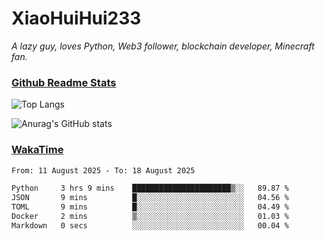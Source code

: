 # XiaoHuiHui233

*A lazy guy, loves Python, Web3 follower, blockchain developer, Minecraft fan.*

### [Github Readme Stats](https://github.com/anuraghazra/github-readme-stats)

![Top Langs](https://github-readme-stats.vercel.app/api/top-langs/?username=XiaoHuiHui233&layout=compact&theme=github_dark)

![Anurag's GitHub stats](https://github-readme-stats.vercel.app/api?username=XiaoHuiHui233&show_icons=true&theme=github_dark)

### [WakaTime](https://wakatime.com)

<!--START_SECTION:waka-->

```txt
From: 11 August 2025 - To: 18 August 2025

Python     3 hrs 9 mins    ██████████████████████▒░░   89.87 %
JSON       9 mins          █░░░░░░░░░░░░░░░░░░░░░░░░   04.56 %
TOML       9 mins          █░░░░░░░░░░░░░░░░░░░░░░░░   04.49 %
Docker     2 mins          ▒░░░░░░░░░░░░░░░░░░░░░░░░   01.03 %
Markdown   0 secs          ░░░░░░░░░░░░░░░░░░░░░░░░░   00.04 %
```

<!--END_SECTION:waka-->
